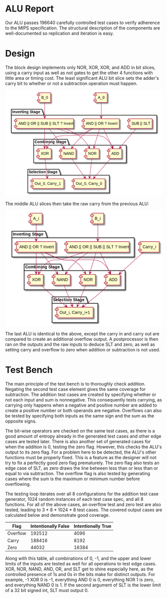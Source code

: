 # ALU Report

Our ALU passes 196640 carefully controlled test cases to verify adherence to the MIPS specification.
The structural description of the components are well-documented so replication and iteration is easy.

# Design
The block design implements only NOR, XOR, XOR, and ADD in bit slices, using a carry input as well as not gates to get the other 4 functions with little area or timing cost.
The least significant ALU bit slice sets the adder's carry bit to whether or not a subtraction operation must happen.

![](uml/concept.png)

The middle ALU slices then take the raw carry from the previous ALU:

![](uml/alu1.png)

The last ALU is identical to the above, except the carry in and carry out are compared to create an additional overflow output.
A postprocessor is then ran on the outputs and the raw inputs to deduce SLT and zero, as well as setting carry and overflow to zero when addition or subtraction is not used.

# Test Bench

The main principle of the test bench is to thoroughly check addition.
Negating the second test case element gives the same coverage for subtraction.
The addition test cases are created by specifying whether or not each input and sum is nonnegative.
This consequently tests carrying, as carrying only happens when a negative and positive number are added to create a positive number or both operands are negative.
Overflows can also be tested by specifying both inputs as the same sign and the sum as the opposite signs.

The bit-wise operators are checked on the same test cases, as there is a good amount of entropy already in the generated test cases and other edge cases are tested later.
There is also another set of generated cases for when the addition is 0, testing the zero flag.
However, this checks the ALU's output to its zero flag.
For a problem here to be detected, the ALU's other functions must be properly fixed.
This is a feature as the designer will not try to fix a perfectly good zero flag prematurely.
The zero flag also tests an edge case of SLT, as zero draws the line between less than or less than or equal to via subtraction.
The overflow flag is also tested by generating cases where the sum is the maximum or minimum number before overflowing.

The testing loop iterates over all 8 configurations for the addition test case generator, 1024 random instances of each test case spec, and all 8 functions.
For all of the above cases, an overflow test and zero test are also tested, leading to 3 * 8 * 1024 * 8 test cases.
The covered output cases are calculated below and demonstrate good coverage.

| Flag     | Intentionally False | Intentionally True |
|----------|---------------------|--------------------|
| Overflow | 192512              | 4096               |
| Carry    | 188416              | 8192               |
| Zero     | 44032               | 16384              |

Along with this table, all combinations of 0, -1, and the upper and lower limits of the inputs are tested as well for all operations to test edge cases.
XOR, NOR, NAND, AND, OR, and SLT get to shine especially here, as the controlled presence of 1s and 0s in the bits make for distinct outputs.
For example, -1 XOR 0 is -1, everything AND 0 is 0, everything NOR 1 is zero, and everything NAND 0 is 1.
If the second argument of SLT is the lower limit of a 32 bit signed int, SLT must output 0.

